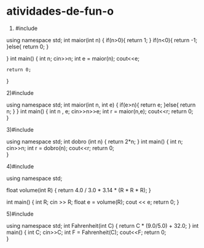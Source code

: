 # atividades-de-fun-o
1)
   #include <iostream>

using namespace std;
int maior(int n)
{
	   if(n>0){
		   return 1;
	   }
	   if(n<0){
		   return -1;
	   }else{
		   return 0;
	   }
	   	
}
int main()
{
	int n;
	cin>>n;
	int e = maior(n);
	cout<<e;
	
   
    return 0;       
}

2)#include <iostream>

using namespace std;
int maior(int n, int e)
{
	if(e>n){
		return e;
	}else{
		return n;
	}
}
int main()
{
    int n , e;
    cin>>n>>e;
    int r = maior(n,e);
    cout<<r;
    return 0;       
}

3)#include <iostream>

using namespace std;
int dobro (int n)
{
	return 2*n;
}
int main()
{
    int n;
    cin>>n;
    int r = dobro(n);
    cout<<r;
    return 0;       
}

4)#include <iostream>

using namespace std;

float volume(int R)
{
    return 4.0 / 3.0 * 3.14 * (R * R * R);
}

int main()
{
    int R;
    cin >> R;
    float e = volume(R);
    cout << e;
    return 0;
}

5)#include <iostream>

using namespace std;
int Fahrenheit(int C)
{
	return C * (9.0/5.0) + 32.0;
}
int main()
{
	int C;
	cin>>C;
    int F = Fahrenheit(C);
    cout<<F;
    return 0;       
}
